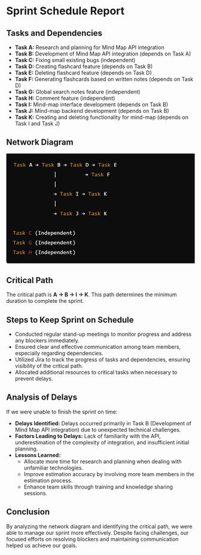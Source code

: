 # Sprint Schedule Report

## Tasks and Dependencies
- **Task A:** Research and planning for Mind Map API integration
- **Task B:** Development of Mind Map API integration (depends on Task A)
- **Task C:** Fixing small existing bugs (independent)
- **Task D:** Creating flashcard feature (depends on Task B)
- **Task E:** Deleting flashcard feature (depends on Task D)
- **Task F:** Generating flashcards based on written notes (depends on Task D)
- **Task G:** Global search notes feature (independent)
- **Task H:** Comment feature (independent)
- **Task I:** Mind-map interface development (depends on Task B)
- **Task J:** Mind-map backend development (depends on Task B)
- **Task K:** Creating and deleting functionality for mind-map (depends on Task I and Task J)

## Network Diagram
![Network Diagram](./network_diagram.png)

## Critical Path
The critical path is **A → B → I → K**. This path determines the minimum duration to complete the sprint.

## Steps to Keep Sprint on Schedule
- Conducted regular stand-up meetings to monitor progress and address any blockers immediately.
- Ensured clear and effective communication among team members, especially regarding dependencies.
- Utilized Jira to track the progress of tasks and dependencies, ensuring visibility of the critical path.
- Allocated additional resources to critical tasks when necessary to prevent delays.

## Analysis of Delays
If we were unable to finish the sprint on time:
- **Delays Identified:** Delays occurred primarily in Task B (Development of Mind Map API integration) due to unexpected technical challenges.
- **Factors Leading to Delays:** Lack of familiarity with the API, underestimation of the complexity of integration, and insufficient initial planning.
- **Lessons Learned:**
    - Allocate more time for research and planning when dealing with unfamiliar technologies.
    - Improve estimation accuracy by involving more team members in the estimation process.
    - Enhance team skills through training and knowledge sharing sessions.

## Conclusion
By analyzing the network diagram and identifying the critical path, we were able to manage our sprint more effectively. Despite facing challenges, our focused efforts on resolving blockers and maintaining communication helped us achieve our goals.

